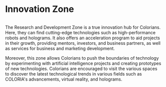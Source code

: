 # Innovation Zone

<figure><img src="../../fr/.gitbook/assets/Jeem_a_land_of_endless_possibilities_and_creative_exploration.__b24ed9eb-797a-4bb4-85e7-b6bbf8d5f245.png" alt=""><figcaption></figcaption></figure>

The Research and Development Zone is a true innovation hub for Colorians. Here, they can find cutting-edge technologies such as high-performance robots and holograms. It also offers an acceleration program to aid projects in their growth, providing mentors, investors, and business partners, as well as services for business and marketing development.

Moreover, this zone allows Colorians to push the boundaries of technology by experimenting with artificial intelligence projects and creating prototypes of new technologies. Colorians are encouraged to visit the various spaces to discover the latest technological trends in various fields such as COLORIA's advancements, virtual reality, and holograms.
